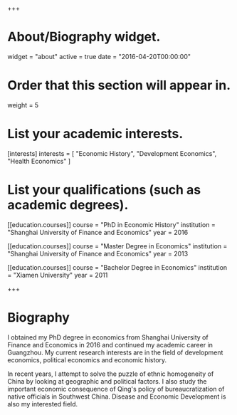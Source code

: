 ﻿+++
# About/Biography widget.
widget = "about"
active = true
date = "2016-04-20T00:00:00"

# Order that this section will appear in.
weight = 5

# List your academic interests.
[interests]
  interests = [
    "Economic History",
    "Development Economics",
    "Health Economics"
  ]

# List your qualifications (such as academic degrees).
[[education.courses]]
  course = "PhD in Economic History"
  institution = "Shanghai University of Finance and Economics"
  year = 2016

[[education.courses]]
  course = "Master Degree in Economics"
  institution = "Shanghai University of Finance and Economics"
  year = 2013

[[education.courses]]
  course = "Bachelor Degree in Economics"
  institution = "Xiamen University"
  year = 2011
 
+++

# Biography

​I obtained my PhD degree in economics from Shanghai University of Finance and Economics in 2016 and continued my academic career in Guangzhou. My current research interests are in the field of development economics, political economics and economic history. 

In recent years, I attempt to solve the puzzle of ethnic homogeneity of China by looking at geographic and political factors. ​I also study the important economic consequence of Qing's policy of bureaucratization of native officials in Southwest China. Disease and Economic Development is also my interested field.

